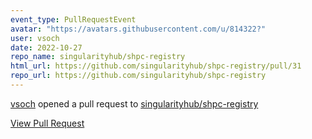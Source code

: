 ```yaml
---
event_type: PullRequestEvent
avatar: "https://avatars.githubusercontent.com/u/814322?"
user: vsoch
date: 2022-10-27
repo_name: singularityhub/shpc-registry
html_url: https://github.com/singularityhub/shpc-registry/pull/31
repo_url: https://github.com/singularityhub/shpc-registry
---
```


<a href='https://github.com/vsoch' target='_blank'>vsoch</a> opened a pull request to <a href='https://github.com/singularityhub/shpc-registry' target='_blank'>singularityhub/shpc-registry</a>

<a href='https://github.com/singularityhub/shpc-registry/pull/31' target='_blank'>View Pull Request</a>